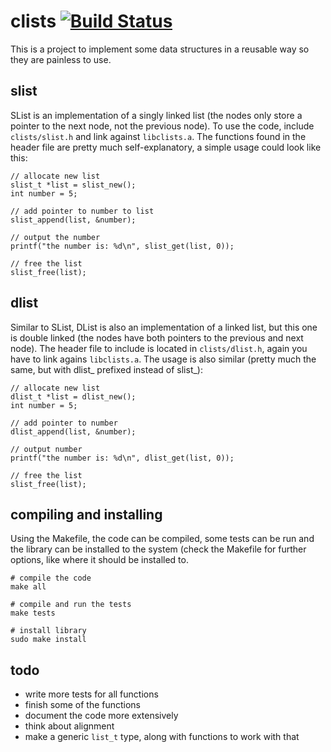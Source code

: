 clists [![Build Status](https://travis-ci.org/xfbs/clists.svg?branch=master)](https://travis-ci.org/xfbs/clists)
======

This is a project to implement some data structures in a reusable way so they are painless to use.

slist
-----

SList is an implementation of a singly linked list (the nodes only store a pointer to the next node, not the previous node). To use the code, include `clists/slist.h` and link against `libclists.a`. The functions found in the header file are pretty much self-explanatory, a simple usage could look like this:

    // allocate new list
    slist_t *list = slist_new();
    int number = 5;
    
    // add pointer to number to list
    slist_append(list, &number);
    
    // output the number
    printf("the number is: %d\n", slist_get(list, 0));
    
    // free the list
    slist_free(list);

dlist
-----

Similar to SList, DList is also an implementation of a linked list, but this one is double linked (the nodes have both pointers to the previous and next node). The header file to include is located in `clists/dlist.h`, again you have to link agains `libclists.a`. The usage is also similar (pretty much the same, but with dlist_ prefixed instead of slist_):

    // allocate new list
    dlist_t *list = dlist_new();
    int number = 5;
    
    // add pointer to number
    dlist_append(list, &number);
    
    // output number
    printf("the number is: %d\n", dlist_get(list, 0));
    
    // free the list
    slist_free(list);

compiling and installing
------------------------

Using the Makefile, the code can be compiled, some tests can be run and the library can be installed to the system (check the Makefile
for further options, like where it should be installed to. 

    # compile the code
    make all
    
    # compile and run the tests
    make tests
    
    # install library
    sudo make install

todo
----

 -  write more tests for all functions
 -  finish some of the functions
 -  document the code more extensively
 -  think about alignment
 -  make a generic `list_t` type, along with functions to work with that
